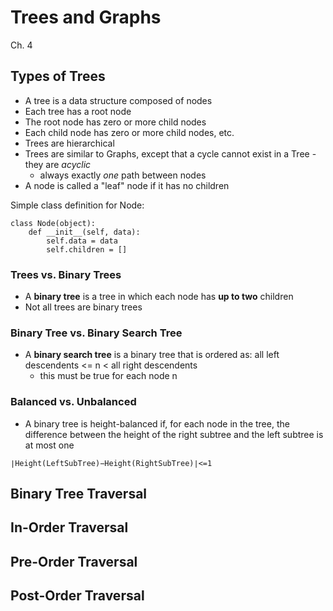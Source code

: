 # Trees and Graphs

Ch. 4

## Types of Trees
* A tree is a data structure composed of nodes
* Each tree has a root node
* The root node has zero or more child nodes
* Each child node has zero or more child nodes, etc.
* Trees are hierarchical
* Trees are similar to Graphs, except that a cycle cannot exist in a Tree - they are *acyclic*
	* always exactly *one* path between nodes
* A node is called a "leaf" node if it has no children

Simple class definition for Node:

```python3
class Node(object):
    def __init__(self, data):
        self.data = data
        self.children = []
```

### Trees vs. Binary Trees
* A **binary tree** is a tree in which each node has **up to two** children
* Not all trees are binary trees

### Binary Tree vs. Binary Search Tree
* A **binary search tree** is a binary tree that is ordered as: all left descendents <= n < all right descendents
	* this must be true for each node n

### Balanced vs. Unbalanced
* A binary tree is height-balanced if, for each node in the tree, the difference between the height of the right subtree and the left subtree is at most one

```
∣Height(LeftSubTree)−Height(RightSubTree)∣<=1
```


## Binary Tree Traversal

## In-Order Traversal

## Pre-Order Traversal

## Post-Order Traversal